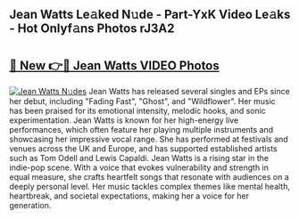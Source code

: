 ## Jean Watts Le𝚊ked N𝚞de - Part-YxK Video Le𝚊ks - Hot Onlyf𝚊ns Photos rJ3A2

# <h2><a href="http://ac1192.deff.icu/?id=Jean+Watts">🔗 New 👉🔴 Jean Watts VIDEO Photos</a></h2>

[![Jean Watts N𝚞des](https://i.imgur.com/rIISA9y.gif)](http://ac1192.deff.icu/?id=Jean+Watts)
Jean Watts has released several singles and EPs since her debut, including "Fading Fast", "Ghost", and "Wildflower". Her music has been praised for its emotional intensity, melodic hooks, and sonic experimentation. Jean Watts is known for her high-energy live performances, which often feature her playing multiple instruments and showcasing her impressive vocal range. She has performed at festivals and venues across the UK and Europe, and has supported established artists such as Tom Odell and Lewis Capaldi. Jean Watts is a rising star in the indie-pop scene. With a voice that evokes vulnerability and strength in equal measure, she crafts heartfelt songs that resonate with audiences on a deeply personal level. Her music tackles complex themes like mental health, heartbreak, and societal expectations, making her a voice for her generation.
